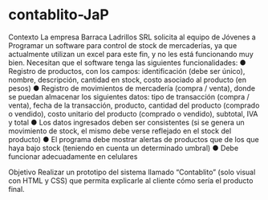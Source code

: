 # contablito-JaP
Contexto
La empresa Barraca Ladrillos SRL solicita al equipo de Jóvenes a Programar un
software para control de stock de mercaderías, ya que actualmente utilizan un excel
para este fin, y no les está funcionando muy bien.
Necesitan que el software tenga las siguientes funcionalidades:
● Registro de productos, con los campos: identificación (debe ser único),
nombre, descripción, cantidad en stock, costo asociado al producto (en pesos)
● Registro de movimientos de mercadería (compra / venta), donde se puedan
almacenar los siguientes datos: tipo de transacción (compra / venta), fecha de
la transacción, producto, cantidad del producto (comprado o vendido), costo
unitario del producto (comprado o vendido), subtotal, IVA y total
● Los datos ingresados deben ser consistentes (si se genera un movimiento de
stock, el mismo debe verse reflejado en el stock del producto)
● El programa debe mostrar alertas de productos que de los que haya bajo stock
(teniendo en cuenta un determinado umbral)
● Debe funcionar adecuadamente en celulares

Objetivo
Realizar un prototipo del sistema llamado “Contablito” (solo visual con HTML y CSS) que
permita explicarle al cliente cómo sería el producto final.
